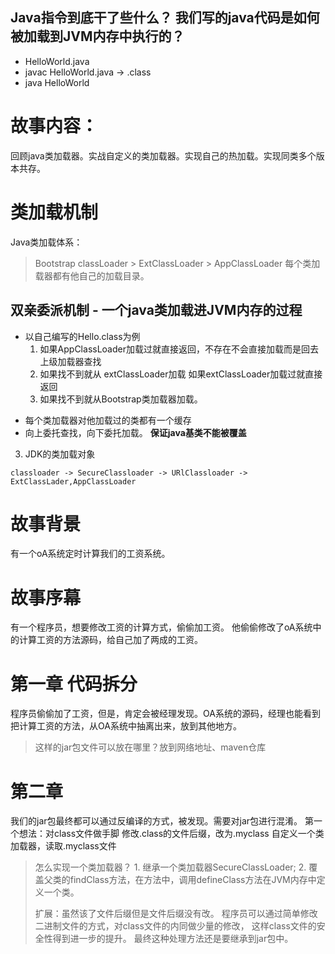 ## Java指令到底干了些什么？ 我们写的java代码是如何被加载到JVM内存中执行的？
- HelloWorld.java
- javac HelloWorld.java -> .class
- java HelloWorld
# 故事内容：
回顾java类加载器。实战自定义的类加载器。实现自己的热加载。实现同类多个版本共存。
# 类加载机制
Java类加载体系：
> Bootstrap classLoader > ExtClassLoader > AppClassLoader
每个类加载器都有他自己的加载目录。
## 双亲委派机制 - 一个java类加载进JVM内存的过程
- 以自己编写的Hello.class为例 
  1. 如果AppClassLoader加载过就直接返回，不存在不会直接加载而是回去上级加载器查找
  2. 如果找不到就从 extClassLoader加载 如果extClassLoader加载过就直接返回
  3. 如果找不到就从Bootstrap类加载器加载。

* 每个类加载器对他加载过的类都有一个缓存
* 向上委托查找，向下委托加载。
**保证java基类不能被覆盖** 
3. JDK的类加载对象
```text
classloader -> SecureClassloader -> URlClassloader -> ExtClassLader,AppClassLoader
```
# 故事背景
 有一个oA系统定时计算我们的工资系统。
# 故事序幕
 有一个程序员，想要修改工资的计算方式，偷偷加工资。
 他偷偷修改了oA系统中的计算工资的方法源码，给自己加了两成的工资。
# 第一章 代码拆分
程序员偷偷加了工资，但是，肯定会被经理发现。OA系统的源码，经理也能看到
把计算工资的方法，从OA系统中抽离出来，放到其他地方。
> 这样的jar包文件可以放在哪里？放到网络地址、maven仓库
# 第二章
我们的jar包最终都可以通过反编译的方式，被发现。需要对jar包进行混淆。
第一个想法：对class文件做手脚
    修改.class的文件后缀，改为.myclass
    自定义一个类加载器，读取.myclass文件
> 怎么实现一个类加载器？ 1. 继承一个类加载器SecureClassLoader; 2. 覆盖父类的findClass方法，在方法中，调用defineClass方法在JVM内存中定义一个类。
> 
> 扩展：虽然该了文件后缀但是文件后缀没有改。
程序员可以通过简单修改二进制文件的方式，对class文件的内同做少量的修改， 这样class文件的安全性得到进一步的提升。
最终这种处理方法还是要继承到jar包中。